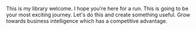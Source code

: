 This is my library welcome. I hope you're here for a run. This is going to be your most exciting journey. Let's do this and create something useful. Grow towards business intelligence which has a competitive advantage.

